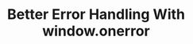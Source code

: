 ---
title: Better Error Handling With window.onerror
authors:
- karl-dubost
tags:
- TAG
- layout: article
---
